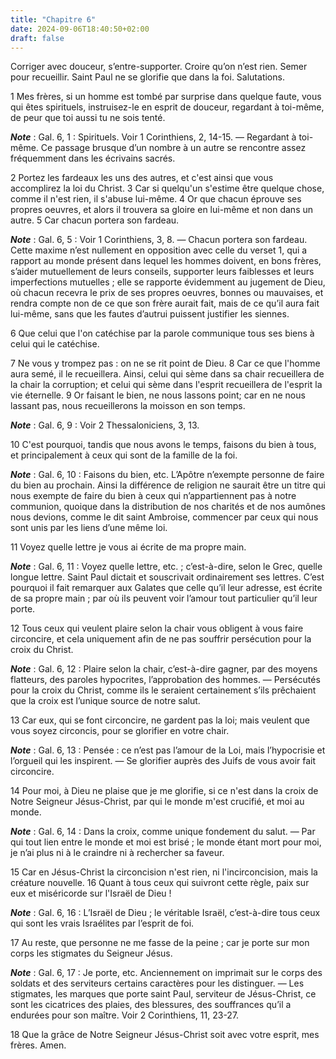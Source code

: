 ```yaml
---
title: "Chapitre 6"
date: 2024-09-06T18:40:50+02:00
draft: false
---
```



Corriger avec douceur, s’entre-supporter.
Croire qu’on n’est rien.
Semer pour recueillir.
Saint Paul ne se glorifie que dans la foi.
Salutations.


1 Mes frères, si un homme est tombé par surprise dans quelque faute, vous qui êtes spirituels, instruisez-le en esprit de douceur, regardant à toi-même, de peur que toi aussi tu ne sois tenté.

***Note*** :  Gal. 6, 1 : Spirituels. Voir 1 Corinthiens, 2, 14-15. ― Regardant à toi-même. Ce passage brusque d’un nombre à un autre se rencontre assez fréquemment dans les écrivains sacrés.

2 Portez les fardeaux les uns des autres, et c'est ainsi que vous accomplirez la loi du Christ. 3 Car si quelqu'un s'estime être quelque chose, comme il n'est rien, il s'abuse lui-même. 4 Or que chacun éprouve ses propres oeuvres, et alors il trouvera sa gloire en lui-même et non dans un autre. 5 Car chacun portera son fardeau.

***Note*** :  Gal. 6, 5 : Voir 1 Corinthiens, 3, 8. ― Chacun portera son fardeau. Cette maxime n’est nullement en opposition avec celle du verset 1, qui a rapport au monde présent dans lequel les hommes doivent, en bons frères, s’aider mutuellement de leurs conseils, supporter leurs faiblesses et leurs imperfections mutuelles ; elle se rapporte évidemment au jugement de Dieu, où chacun recevra le prix de ses propres oeuvres, bonnes ou mauvaises, et rendra compte non de ce que son frère aurait fait, mais de ce qu’il aura fait lui-même, sans que les fautes d’autrui puissent justifier les siennes.


6 Que celui que l'on catéchise par la parole communique tous ses biens à celui qui le catéchise.


7 Ne vous y trompez pas : on ne se rit point de Dieu. 8 Car ce que l'homme aura semé, il le recueillera. Ainsi, celui qui sème dans sa chair recueillera de la chair la corruption; et celui qui sème dans l'esprit recueillera de l'esprit la vie éternelle. 9 Or faisant le bien, ne nous lassons point; car en ne nous lassant pas, nous recueillerons la moisson en son temps.

***Note*** :  Gal. 6, 9 : Voir 2 Thessaloniciens, 3, 13.

10 C'est pourquoi, tandis que nous avons le temps, faisons du bien à tous, et principalement à ceux qui sont de la famille de la foi.

***Note*** :  Gal. 6, 10 : Faisons du bien, etc. L’Apôtre n’exempte personne de faire du bien au prochain. Ainsi la différence de religion ne saurait être un titre qui nous exempte de faire du bien à ceux qui n’appartiennent pas à notre communion, quoique dans la distribution de nos charités et de nos aumônes nous devions, comme le dit saint Ambroise, commencer par ceux qui nous sont unis par les liens d’une même loi.


11 Voyez quelle lettre je vous ai écrite de ma propre main.

***Note*** :  Gal. 6, 11 : Voyez quelle lettre, etc. ; c’est-à-dire, selon le Grec, quelle longue lettre. Saint Paul dictait et souscrivait ordinairement ses lettres. C’est pourquoi il fait remarquer aux Galates que celle qu’il leur adresse, est écrite de sa propre main ; par où ils peuvent voir l’amour tout particulier qu’il leur porte.


12 Tous ceux qui veulent plaire selon la chair vous obligent à vous faire circoncire, et cela uniquement afin de ne pas souffrir persécution pour la croix du Christ.

***Note*** :  Gal. 6, 12 : Plaire selon la chair, c’est-à-dire gagner, par des moyens flatteurs, des paroles hypocrites, l’approbation des hommes. ― Persécutés pour la croix du Christ, comme ils le seraient certainement s’ils prêchaient que la croix est l’unique source de notre salut.

13 Car eux, qui se font circoncire, ne gardent pas la loi; mais veulent que vous soyez circoncis, pour se glorifier en votre chair.

***Note*** :  Gal. 6, 13 : Pensée : ce n’est pas l’amour de la Loi, mais l’hypocrisie et l’orgueil qui les inspirent. ― Se glorifier auprès des Juifs de vous avoir fait circoncire.

14 Pour moi, à Dieu ne plaise que je me glorifie, si ce n'est dans la croix de Notre Seigneur Jésus-Christ, par qui le monde m'est crucifié, et moi au monde.

***Note*** :  Gal. 6, 14 : Dans la croix, comme unique fondement du salut. ― Par qui tout lien entre le monde et moi est brisé ; le monde étant mort pour moi, je n’ai plus ni à le craindre ni à rechercher sa faveur.

15 Car en Jésus-Christ la circoncision n'est rien, ni l'incirconcision, mais la créature nouvelle. 16 Quant à tous ceux qui suivront cette règle, paix sur eux et miséricorde sur l'Israël de Dieu !

***Note*** :  Gal. 6, 16 : L’Israël de Dieu ; le véritable Israël, c’est-à-dire tous ceux qui sont les vrais Israélites par l’esprit de foi.


17 Au reste, que personne ne me fasse de la peine ; car je porte sur mon corps les stigmates du Seigneur Jésus.

***Note*** :  Gal. 6, 17 : Je porte, etc. Anciennement on imprimait sur le corps des soldats et des serviteurs certains caractères pour les distinguer. ― Les stigmates, les marques que porte saint Paul, serviteur de Jésus-Christ, ce sont les cicatrices des plaies, des blessures, des souffrances qu’il a endurées pour son maître. Voir 2 Corinthiens, 11, 23-27.


18 Que la grâce de Notre Seigneur Jésus-Christ soit avec votre esprit, mes frères. Amen.
